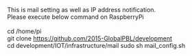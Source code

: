 This is mail setting as well as IP address notification.<br>
Please execute below command on RaspberryPi<br>
<br>
cd /home/pi<br>
git clone https://github.com/2015-GlobalPBL/development<br>
cd development/IOT/infrastructure/mail
sudo sh mail_config.sh
